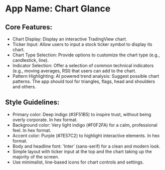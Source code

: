 # **App Name**: Chart Glance

## Core Features:

- Chart Display: Display an interactive TradingView chart.
- Ticker Input: Allow users to input a stock ticker symbol to display its chart.
- Chart Type Selection: Provide options to customize the chart type (e.g., candlestick, line).
- Indicator Selection: Offer a selection of common technical indicators (e.g., moving averages, RSI) that users can add to the chart.
- Pattern Highlighting: AI powered trend analysis: Suggest possible chart patterns. The app should tool for triangles, flags, head and shoulders and others.

## Style Guidelines:

- Primary color: Deep indigo (#3F51B5) to inspire trust, without being overly corporate. In hex format.
- Background color: Very light indigo (#F0F2FA) for a calm, professional feel. In hex format.
- Accent color: Purple (#7E57C2) to highlight interactive elements. In hex format.
- Body and headline font: 'Inter' (sans-serif) for a clean and modern look.
- Simple layout with ticker input at the top and the chart taking up the majority of the screen.
- Use minimalist, line-based icons for chart controls and settings.